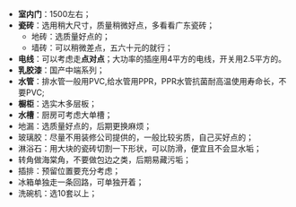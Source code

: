 - **室内门**：1500左右；
- **瓷砖**：选用稍大尺寸，质量稍微好点，多看看广东瓷砖；
  - 地砖：选质量好点的；
  - 墙砖：可以稍微差点，五六十元的就行；
- **电线**：可以考虑走**点对点**；大功率的插座用4平方的电线，开关用2.5平方的。
- **乳胶漆**：国产中端系列；
- **水管**：排水管一般用PVC,给水管用PPR，PPR水管抗菌耐高温使用寿命长，不要PVC;
- **橱柜**：选实木多层板；
- **水槽**：厨房可考虑大单槽；
- 地漏：选质量好点的，后期更换麻烦；
- 玻璃胶：尽量不用装修公司提供的，一般比较劣质，自己买好点的；
- 淋浴石：用大块的瓷砖切割一下形状，可以防滑，便宜且不会显水垢；
- 转角做海棠角，不要做包边之类，后期易藏污垢；
- 插排：预留位置要充分考虑；
- 冰箱单独走一条回路，可单独开着；
- 洗碗机：选10套以上；